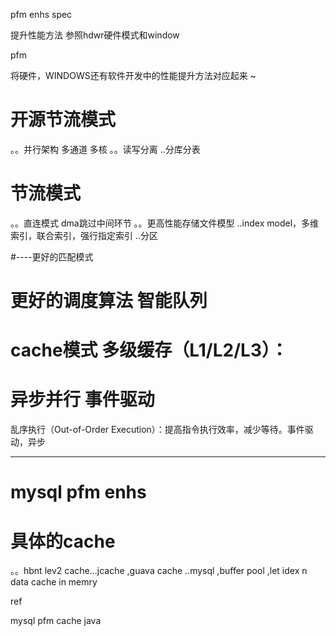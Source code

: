 

pfm enhs spec

提升性能方法
参照hdwr硬件模式和window

pfm

将硬件，WINDOWS还有软件开发中的性能提升方法对应起来
~
# 开源节流模式
。。并行架构 多通道 多核
。。读写分离
..分库分表

#  节流模式
。。直连模式 dma跳过中间环节
。。更高性能存储文件模型
..index model，多维索引，联合索引，强行指定索引
..分区


#----更好的匹配模式
# 更好的调度算法  智能队列

# cache模式 多级缓存（L1/L2/L3）：

# 异步并行 事件驱动
乱序执行（Out-of-Order Execution）：提高指令执行效率，减少等待。事件驱动，异步


---------------
# mysql pfm enhs
# 具体的cache
。。hbnt lev2 cache...jcache ,guava cache
..mysql  ,buffer pool ,let idex n data cache in memry



ref

mysql pfm
cache java






